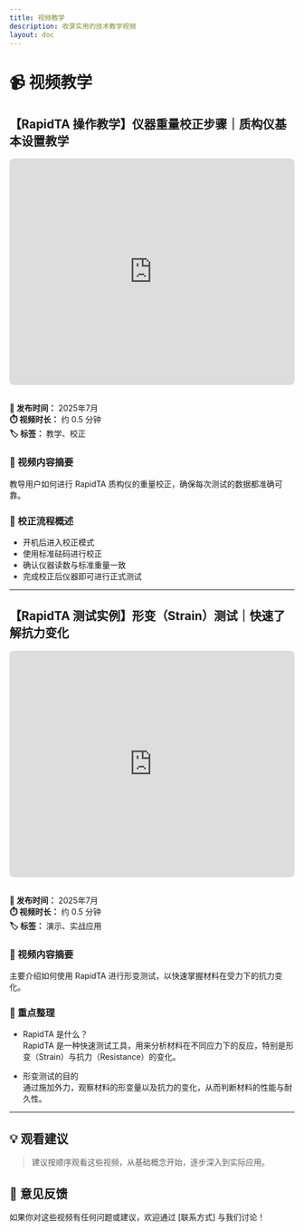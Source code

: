 ```yaml
---
title: 视频教学
description: 收录实用的技术教学视频
layout: doc
---
```


# 📹 视频教学

## 【RapidTA 操作教学】仪器重量校正步骤｜质构仪基本设置教学

<iframe 
  width="100%" 
  height="400" 
  src="https://www.youtube.com/embed/06_-0Uz6dAE" 
  title="YouTube 视频" 
  frameborder="0" 
  allow="accelerometer; autoplay; clipboard-write; encrypted-media; gyroscope; picture-in-picture" 
  allowfullscreen
  style="border-radius: 8px; margin-bottom: 1rem;">
</iframe>

**📅 发布时间：** 2025年7月  
**⏱️ 视频时长：** 约 0.5 分钟  
**🏷️ 标签：** 教学、校正

### 📝 视频内容摘要
教导用户如何进行 RapidTA 质构仪的重量校正，确保每次测试的数据都准确可靠。

### 🎯 校正流程概述
- 开机后进入校正模式  
- 使用标准砝码进行校正  
- 确认仪器读数与标准重量一致  
- 完成校正后仪器即可进行正式测试

---

## 【RapidTA 测试实例】形变（Strain）测试｜快速了解抗力变化

<iframe 
  width="100%" 
  height="400" 
  src="https://www.youtube.com/embed/lJBLGZT-yLM" 
  title="YouTube 视频" 
  frameborder="0" 
  allow="accelerometer; autoplay; clipboard-write; encrypted-media; gyroscope; picture-in-picture" 
  allowfullscreen
  style="border-radius: 8px; margin-bottom: 1rem;">
</iframe>

**📅 发布时间：** 2025年7月  
**⏱️ 视频时长：** 约 0.5 分钟  
**🏷️ 标签：** 演示、实战应用

### 📝 视频内容摘要
主要介绍如何使用 RapidTA 进行形变测试，以快速掌握材料在受力下的抗力变化。

### 🎯 重点整理
- RapidTA 是什么？  
RapidTA 是一种快速测试工具，用来分析材料在不同应力下的反应，特别是形变（Strain）与抗力（Resistance）的变化。

- 形变测试的目的  
通过施加外力，观察材料的形变量以及抗力的变化，从而判断材料的性能与耐久性。

---

## 💡 观看建议

> 建议按顺序观看这些视频，从基础概念开始，逐步深入到实际应用。

## 💬 意见反馈

如果你对这些视频有任何问题或建议，欢迎通过 [联系方式] 与我们讨论！
